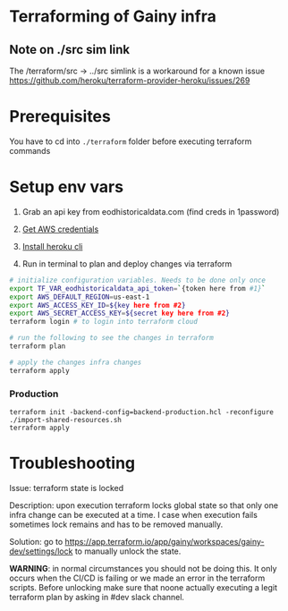 # Terraforming of Gainy infra

## Note on ./src sim link 

The /terraform/src -> ../src simlink is a workaround for a known issue
https://github.com/heroku/terraform-provider-heroku/issues/269

# Prerequisites
You have to cd into `./terraform` folder before executing terraform commands

# Setup env vars
1. Grab an api key from eodhistoricaldata.com (find creds in 1password) 
2. [Get AWS credentials](https://docs.aws.amazon.com/singlesignon/latest/userguide/howtogetcredentials.html)
3. [Install heroku cli](https://devcenter.heroku.com/articles/heroku-cli)

4. Run in terminal to plan and deploy changes via terraform 
```bash
# initialize configuration variables. Needs to be done only once
export TF_VAR_eodhistoricaldata_api_token=`{token here from #1}`
export AWS_DEFAULT_REGION=us-east-1
export AWS_ACCESS_KEY_ID=${key here from #2}
export AWS_SECRET_ACCESS_KEY=${secret key here from #2}
terraform login # to login into terraform cloud

# run the following to see the changes in terraform
terraform plan

# apply the changes infra changes
terraform apply
```

### Production
```
terraform init -backend-config=backend-production.hcl -reconfigure
./import-shared-resources.sh
terraform apply
```

# Troubleshooting

Issue: terraform state is locked

Description: upon execution terraform locks global state so that only one infra change can be executed at a time. I case when execution fails sometimes lock remains and has to be removed manually. 

Solution: go to https://app.terraform.io/app/gainy/workspaces/gainy-dev/settings/lock to manually unlock the state.

**WARNING**: in normal circumstances you should not be doing this. It only occurs when the CI/CD is failing or we made an error in the terraform scripts. Before unlocking make sure that noone actually executing a legit terraform plan by asking in #dev slack channel.
